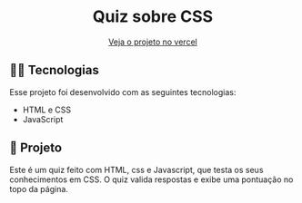 <h1 align="center"> Quiz sobre CSS </h1>


<p align="center">
  <a href="https://quiz-css-gules.vercel.app/">Veja o projeto no vercel</a>
</p>


## 👨‍💻 Tecnologias

Esse projeto foi desenvolvido com as seguintes tecnologias:

- HTML e CSS
- JavaScript

## 🎨 Projeto

Este é um quiz feito com HTML, css e Javascript, que testa os seus conhecimentos em CSS. O quiz valida respostas e exibe uma pontuação no topo da página. 
